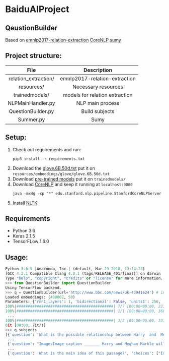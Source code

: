 # BaiduAIProject

## QeustionBuilder

Based on [emnlp2017-relation-extraction](https://github.com/UKPLab/emnlp2017-relation-extraction) [CoreNLP](https://stanfordnlp.github.io/CoreNLP/) [sumy](https://pypi.org/project/sumy/) 

## Project structure:

|         File         |          Description           |
| :------------------: | :----------------------------: |
| relation_extraction/ | emnlp2017-relation-extraction  |
|      resources/      |      Necessary resources       |
|    trainedmodels/    | models for relation extraction |
|  NLPMainHandler.py   |        NLP main process        |
|  QuestionBuilder.py  |         Build subjects         |
|      Summer.py       |              Sumy              |

## Setup:

1. Check out requirements and run: </br>
    ```
    pip3 install -r requirements.txt
    ```
2. Download the [glove.6B.50d.txt](http://nlp.stanford.edu/data/glove.6B.zip) put it on `resources/embeddings/glove/glove.6B.50d.txt`
3. Download [pre-trained models](https://www.ukp.tu-darmstadt.de/fileadmin/user_upload/Group_UKP/data/wikipediaWikidata/EMNLP2017_DS_IG_relation_extraction_trained_models.zip) put it on `trainedmodels/`
3. Download [CoreNLP](https://stanfordnlp.github.io/CoreNLP/download.html) and keep it running at `localhost:9000` </br>
    ```
    java -mx4g -cp "*" edu.stanford.nlp.pipeline.StanfordCoreNLPServer
    ```
4. Install [NLTK](https://www.nltk.org/install.html)

## Requirements

- Python 3.6
- Keras 2.1.5
- TensorFLow 1.6.0

## Usage:

```python
Python 3.6.5 |Anaconda, Inc.| (default, Mar 29 2018, 13:14:23)
[GCC 4.2.1 Compatible Clang 4.0.1 (tags/RELEASE_401/final)] on darwin
Type "help", "copyright", "credits" or "license" for more information.
>>> from QuestionBuilder import QuestionBuilder
Using TensorFlow backend.
>>> q = QuestionBuilder(url='http://www.bbc.com/news/uk-43941624') # input could url or file or string
Loaded embeddings: (400002, 50)
Parameters: {'rnn1_layers': 1, 'bidirectional': False, 'units1': 256, 'dropout1': 0.5, 'optimizer': 'adam', 'window_size': 3, 'position_emb': 3, 'batch_size': 128, 'gpu': True, 'property2idx': 'property2idx.txt', 'wordembeddings': 'resources/embeddings/glove/glove.6B.50d.txt', 'max_sent_len': 36}
100%|###########################################| 7/7 [00:00<00:00, 2236.45it/s]
100%|###########################################| 1/1 [00:00<00:00, 3688.92it/s]
 ...
100%|###########################################| 3/3 [00:00<00:00, 3370.72it/s]
0it [00:00, ?it/s]
>>> q.subjects
[{'question': 'What is the possible relationship between Harry  and  Meghan Markle can you infer from the passage?', 'choices': ['cast member', 'instance of', 'place of birth', 'subclass of'], 'answer': 'A'}, 
 ...
 {'question': "ImagesImage caption _______ Harry and Meghan Markle will be married by the Archbishop of Canterbury on 19 May The BBC has waived the TV licence fee for communities wanting to watch Prince Harry and Meghan Markle 's wedding ", 'choices': ['Prince', 'spokesman', 'Rev', 'Archbishop'], 'answer': 'A'}, 
 ...
 {'question': 'What is the main idea of this passage?', 'choices': ["Image copyrightAFP/Getty ImagesImage caption Prince Harry and Meghan Markle will be married by the Archbishop of Canterbury on 19 May The BBC has waived the TV licence fee for communities wanting to watch Prince Harry and Meghan Markle's wedding.", '"The BBC considers that the royal wedding is such an event."', 'Usually a premises must be covered by a TV licence for showing live TV or iPlayer, but this can be waived in exceptional circumstances.', 'For those communities interested in watching the FA Cup final, which will be broadcast on BBC One at 17:15 BST, a BBC Press Office spokesman said:'], 'answer': 'A'}]
```

